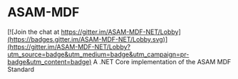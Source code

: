 # ASAM-MDF

[![Join the chat at https://gitter.im/ASAM-MDF-NET/Lobby](https://badges.gitter.im/ASAM-MDF-NET/Lobby.svg)](https://gitter.im/ASAM-MDF-NET/Lobby?utm_source=badge&utm_medium=badge&utm_campaign=pr-badge&utm_content=badge)
A .NET Core implementation of the ASAM MDF Standard
